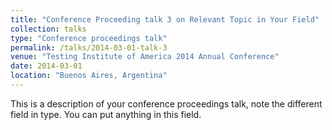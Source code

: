 ```yaml
---
title: "Conference Proceeding talk 3 on Relevant Topic in Your Field"
collection: talks
type: "Conference proceedings talk"
permalink: /talks/2014-03-01-talk-3
venue: "Testing Institute of America 2014 Annual Conference"
date: 2014-03-01
location: "Buenos Aires, Argentina"
---
```


This is a description of your conference proceedings talk, note the different field in type. You can put anything in this field.
